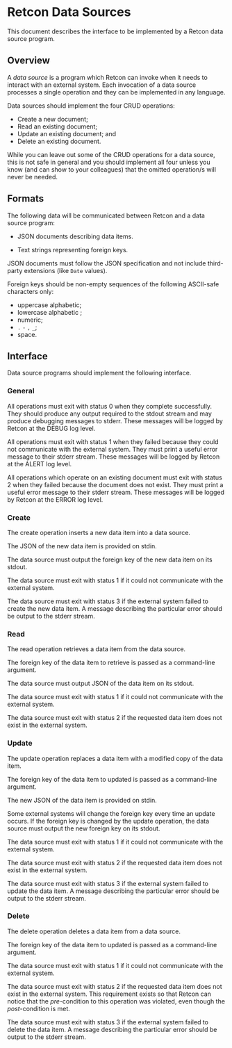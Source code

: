 Retcon Data Sources
===================

This document describes the interface to be implemented by a Retcon data source
program.

Overview
--------

A *data source* is a program which Retcon can invoke when it needs to interact
with an external system. Each invocation of a data source processes a single
operation and they can be implemented in any language.

Data sources should implement the four CRUD operations:

- Create a new document;
- Read an existing document;
- Update an existing document; and
- Delete an existing document.

While you can leave out some of the CRUD operations for a data source, this is
not safe in general and you should implement all four unless you know (and can
show to your colleagues) that the omitted operation/s will never be needed.

Formats
-------

The following data will be communicated between Retcon and a data source program:

- JSON documents describing data items.

- Text strings representing foreign keys.

JSON documents must follow the JSON specification and not include third-party
extensions (like `Date` values).

Foreign keys should be non-empty sequences of the following ASCII-safe
characters only:

- uppercase alphabetic;
- lowercase alphabetic ;
- numeric;
- `.` `-` `,` `_`;
- space.

Interface
---------

Data source programs should implement the following interface.

### General

All operations must exit with status 0 when they complete successfully. They
should produce any output required to the stdout stream and may produce
debugging messages to stderr. These messages will be logged by Retcon at the
DEBUG log level.

All operations must exit with status 1 when they failed because they could not
communicate with the external system. They must print a useful error message to
their stderr stream. These messages will be logged by Retcon at the ALERT log
level.

All operations which operate on an existing document must exit with status
2 when they failed because the document does not exist. They must print
a useful error message to their stderr stream. These messages will be logged by
Retcon at the ERROR log level.

### Create

The create operation inserts a new data item into a data source.

The JSON of the new data item is provided on stdin.

The data source must output the foreign key of the new data item on its stdout.

The data source must exit with status 1 if it could not communicate with the
external system.

The data source must exit with status 3 if the external system failed to create
the new data item. A message describing the particular error should be output
to the stderr stream.

### Read

The read operation retrieves a data item from the data source.

The foreign key of the data item to retrieve is passed as a command-line argument.

The data source must output JSON of the data item on its stdout.

The data source must exit with status 1 if it could not communicate with the
external system.

The data source must exit with status 2 if the requested data item does not
exist in the external system.

### Update

The update operation replaces a data item with a modified copy of the data item.

The foreign key of the data item to updated is passed as a command-line argument.

The new JSON of the data item is provided on stdin.

Some external systems will change the foreign key every time an update occurs.
If the foreign key is changed by the update operation, the data source must
output the new foreign key on its stdout.

The data source must exit with status 1 if it could not communicate with the
external system.

The data source must exit with status 2 if the requested data item does not
exist in the external system.

The data source must exit with status 3 if the external system failed to update
the data item. A message describing the particular error should be output to
the stderr stream.

### Delete

The delete operation deletes a data item from a data source.

The foreign key of the data item to updated is passed as a command-line argument.

The data source must exit with status 1 if it could not communicate with the
external system.

The data source must exit with status 2 if the requested data item does not
exist in the external system. This requirement exists so that Retcon can notice
that the *pre*-condition to this operation was violated, even though the
*post*-condition is met.

The data source must exit with status 3 if the external system failed to delete
the data item. A message describing the particular error should be output to
the stderr stream.
